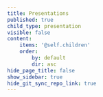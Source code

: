 ```yaml
---
title: Presentations
published: true
child_type: presentation
visible: false
content:
    items: '@self.children'
    order:
        by: default
        dir: asc
hide_page_title: false
show_sidebar: true
hide_git_sync_repo_link: true
---
```


